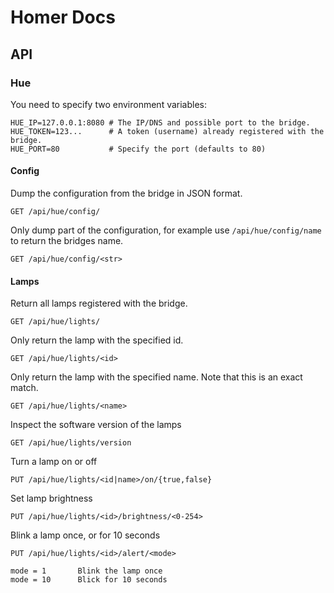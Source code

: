 # Homer Docs

## API

### Hue

You need to specify two environment variables:

    HUE_IP=127.0.0.1:8080 # The IP/DNS and possible port to the bridge.
    HUE_TOKEN=123...      # A token (username) already registered with the bridge.
    HUE_PORT=80           # Specify the port (defaults to 80)

#### Config

Dump the configuration from the bridge in JSON format.

    GET /api/hue/config/

Only dump part of the configuration, for example use `/api/hue/config/name` to return the bridges name.

    GET /api/hue/config/<str>

#### Lamps

Return all lamps registered with the bridge.

    GET /api/hue/lights/

Only return the lamp with the specified id.

    GET /api/hue/lights/<id>

Only return the lamp with the specified name. Note that this is an exact match.

    GET /api/hue/lights/<name>

Inspect the software version of the lamps

    GET /api/hue/lights/version

Turn a lamp on or off

    PUT /api/hue/lights/<id|name>/on/{true,false}

Set lamp brightness

    PUT /api/hue/lights/<id>/brightness/<0-254>

Blink a lamp once, or for 10 seconds

    PUT /api/hue/lights/<id>/alert/<mode>

    mode = 1       Blink the lamp once
    mode = 10      Blick for 10 seconds
